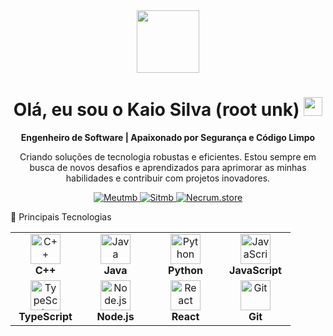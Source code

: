 <div align="center">
<img src="https://media.giphy.com/media/v1.Y2lkPTc5MGI3NjExZzRzZGR3c2Z4eGd6dGNkeW53a29tZXJzN3B0cGFsN2Y0Z3g4c3ZpZCZlcD12MV9pbnRlcm5hbF9naWZfYnlfaWQmY3Q9Zw/3oKIPnAiaMCws8nOsE/giphy.gif" width="100" />
</div>

<h1 align="center">
Olá, eu sou o Kaio Silva (root unk)
<img src="https://media.giphy.com/media/hvRJCLFzcasrR4ia7z/giphy.gif" width="30px"/>
</h1>

<p align="center">
<strong>Engenheiro de Software | Apaixonado por Segurança e Código Limpo</strong>
</p>

<p align="center">
Criando soluções de tecnologia robustas e eficientes. Estou sempre em busca de novos desafios e aprendizados para aprimorar as minhas habilidades e contribuir com projetos inovadores.
</p>

<p align="center">
<a href="https://meutmb.com" target="_blank">
<img src="https://img.shields.io/badge/Meutmb-3B82F6?style=for-the-badge&logo=data:image/svg+xml;base64,PHN2ZyBmaWxsPSJ3aGl0ZSIgcm9sZT0iaW1nIiB2aWV3Qm94PSIwIDAgMjQgMjQiIHhtbG5zPSJodHRwOi8vd3d3LnczLm9yZy8yMDAwL3N2ZyI+PHRpdGxlPk1ldXRtYjwvdGl0bGU+PHBhdGggZD0iTTEyIDBDNS4zNzMgMCAwIDUuMzczIDAgMTJzNS4zNzMgMTIgMTIgMTIgMTItNS4zNzMgMTItMTJTMTguNjI3IDAgMTIgMHptMCAyYTEwIDEwIDAgMCAxIDEwIDEwIDEwIDEwIDAgMCAxLTEwIDEwQTEwIDEwIDAgMCAxIDIgMTIgMTAgMTAgMCAwIDEgMTIgMnoiLz48L3N2Zz4=" alt="Meutmb"/>
</a>
<a href="https://sitmb.com" target="_blank">
<img src="https://img.shields.io/badge/Sitmb-10B981?style=for-the-badge&logo=data:image/svg+xml;base64,PHN2ZyBmaWxsPSJ3aGl0ZSIgcm9sZT0iaW1nIiB2aWV3Qm94PSIwIDAgMjQgMjQiIHhtbG5zPSJodHRwOi8vd3d3LnczLm9yZy8yMDAwL3N2ZyI+PHRpdGxlPlNpdG1iPC90aXRsZT48cGF0aCBkPSJNMjQgMTloLTZ2LTJoNnYyem0tOC00aC02di0yaDZ2MnptOC00aC02di0yaDZ2MnptLTgtNGgtNnYtMmg2djJ6bTgtNGgtNnYtMmg2djJ6bS04LTRoLTYVLTJoNnYyeiIvPjwvc3ZnPg==" alt="Sitmb"/>
</a>
<a href="https://necrum.store" target="_blank">
<img src="https://img.shields.io/badge/Necrum.store-EF4444?style=for-the-badge&logo=shopping-cart&logoColor=white" alt="Necrum.store"/>
</a>
</p>

🚀 Principais Tecnologias
<table align="center">
<tbody>
<tr>
<td align="center" width="96">
<img src="https://cdn.jsdelivr.net/gh/devicons/devicon@latest/icons/cplusplus/cplusplus-original.svg" width="48" height="48" alt="C++" />
<br><strong>C++</strong>
</td>
<td align="center" width="96">
<img src="https://cdn.jsdelivr.net/gh/devicons/devicon@latest/icons/java/java-original.svg" width="48" height="48" alt="Java" />
<br><strong>Java</strong>
</td>
<td align="center" width="96">
<img src="https://cdn.jsdelivr.net/gh/devicons/devicon@latest/icons/python/python-original.svg" width="48" height="48" alt="Python" />
<br><strong>Python</strong>
</td>
<td align="center" width="96">
<img src="https://cdn.jsdelivr.net/gh/devicons/devicon@latest/icons/javascript/javascript-original.svg" width="48" height="48" alt="JavaScript" />
<br><strong>JavaScript</strong>
</td>
</tr>
<tr>
<td align="center" width="96">
<img src="https://cdn.jsdelivr.net/gh/devicons/devicon@latest/icons/typescript/typescript-original.svg" width="48" height="48" alt="TypeScript" />
<br><strong>TypeScript</strong>
</td>
<td align="center" width="96">
<img src="https://cdn.jsdelivr.net/gh/devicons/devicon@latest/icons/nodejs/nodejs-original.svg" width="48" height="48" alt="Node.js" />
<br><strong>Node.js</strong>
</td>
<td align="center" width="96">
<img src="https://cdn.jsdelivr.net/gh/devicons/devicon@latest/icons/react/react-original.svg" width="48" height="48" alt="React" />
<br><strong>React</strong>
</td>
<td align="center" width="96">
<img src="https://cdn.jsdelivr.net/gh/devicons/devicon@latest/icons/git/git-original.svg" width="48" height="48" alt="Git" />
<br><strong>Git</strong>
</td>
</tr>
</tbody>
</table>

